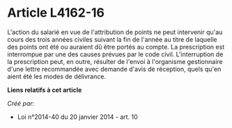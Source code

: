 # Article L4162-16

L'action du salarié en vue de l'attribution de points ne peut intervenir qu'au cours des trois années civiles suivant la fin
de l'année au titre de laquelle des points ont été ou auraient dû être portés au compte. La prescription est interrompue par
une des causes prévues par le code civil. L'interruption de la prescription peut, en outre, résulter de l'envoi à l'organisme
gestionnaire d'une lettre recommandée avec demande d'avis de réception, quels qu'en aient été les modes de délivrance.

**Liens relatifs à cet article**

_Créé par_:

  - Loi n°2014-40 du 20 janvier 2014 - art. 10
